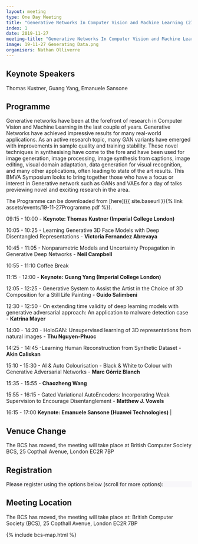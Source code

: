 ```yaml
---
layout: meeting
type: One Day Meeting
title: "Generative Networks In Computer Vision and Machine Learning (27 November 2019)"
index: 1
date: 2019-11-27
meeting-title: "Generative Networks In Computer Vision and Machine Learning"
image: 19-11-27 Generating Data.png
organisers: Nathan Olliverre
---
```



## Keynote Speakers

Thomas Kustner, Guang Yang, Emanuele Sansone

## Programme

Generative networks have been at the forefront of research in Computer Vision and Machine Learning in the last couple of years. Generative Networks have achieved impressive results for many real-world applications. As an active research topic, many GAN variants have emerged with improvements in sample quality and training stability. These novel techniques in synthesising have come to the fore and have been used for image generation, image processing, image synthesis from captions, image editing, visual domain adaptation, data generation for visual recognition, and many other applications, often leading to state of the art results. This BMVA Symposium looks to bring together those who have a focus or interest in Generative network such as GANs and VAEs for a day of talks previewing novel and exciting research in the area.

The Programme can be downloaded from [here]({{ site.baseurl }}{% link assets/events/19-11-27Programme.pdf %}).

09:15 - 10:00 - **Keynote: Thomas Kustner (Imperial College London)** 

10:05 - 10:25 - Learning Generative 3D Face Models with Deep Disentangled Representations - **Victoria Fernandez Abrevaya**

10:45 - 11:05 - Nonparametric Models and Uncertainty Propagation in Generative Deep Networks - **Neil Campbell**

10:55 - 11:10  Coffee Break 

11:15 - 12:00 - **Keynote: Guang Yang (Imperial College London)** 

12:05 - 12:25 - Generative System to Assist the Artist in the Choice of 3D Composition for a Still Life Painting - **Guido Salimbeni**

12:30 - 12:50 - On extending time validity of deep learning models with generative adversarial approach: An application to malware detection case - **Katrina Mayer**

14:00 - 14:20 - HoloGAN: Unsupervised learning of 3D representations from natural images  - **Thu Nguyen-Phuoc**

14:25 - 14:45 -Learning Human Reconstruction from Synthetic Dataset - **Akin Caliskan**

15:10 - 15:30 - AI & Auto Colourisation - Black & White to Colour with Generative Adversarial Networks - **Marc Górriz Blanch**

15:35 - 15:55 -   **Chaozheng Wang**  

15:55 - 16:15 - Gated Variational AutoEncoders: Incorporating Weak Supervision to Encourage Disentanglement - **Matthew J. Vowels**

16:15 - 17:00  **Keynote: Emanuele Sansone (Huawei Technologies)** |

<!---
## Videos of Talks
On our BMVA youtube channel there are recorded talks of the slides and speaker from the day [here](https://www.youtube.com/playlist?list=PLW8VWHVjepIsW0S7K_ozIOS4_DGy0qoJf)
<iframe width="560" height="315" src="https://www.youtube.com/embed/videoseries?list=PLW8VWHVjepIsW0S7K_ozIOS4_DGy0qoJf" frameborder="0" allow="autoplay; encrypted-media" allowfullscreen></iframe>

## Meeting Report
After the meeting the organisers will preapre a short summary of the meeting. 

This can be found [here]({{ site.baseurl }}{% link assets/events/bmvameetingreport-19-02-20.pdf %}).
--->

## Venuce Change

The BCS has moved, the meeting will take place at British Computer Society BCS, 25 Copthall Avenue, London EC2R 7BP

## Registration

<div class="container-fluid pb-3">
    <div class="card p-1" style="background: #F8F7FA">
        <div class="card-body mx-auto">
          Please register using the options below (scroll for more options):
        </div>
        <div id="eventbrite-widget-container-53411098032"></div>
    </div>
</div>

<script src="https://www.eventbrite.co.uk/static/widgets/eb_widgets.js"></script>

<script type="text/javascript">
    var exampleCallback = function() {
        console.log('Order complete!');
    };

    function getWidth() {
      if (self.innerWidth) {
        return self.innerWidth;
      }

      if (document.documentElement && document.documentElement.clientWidth) {
        return document.documentElement.clientWidth;
      }

      if (document.body) {
        return document.body.clientWidth;
      }
    }

    var height_to_use = 600;

    if (getWidth() < 1000) {
        height_to_use = 650;
    }

    if (getWidth() < 800) {
        height_to_use = 700;
    }

    if (getWidth() < 550) {
        height_to_use = 710;
    }

    window.EBWidgets.createWidget({
        // Required
        widgetType: 'checkout',
        eventId: '53411098032',
        iframeContainerId: 'eventbrite-widget-container-53411098032',

        // Optional
        iframeContainerHeight: height_to_use,  // Widget height in pixels. Defaults to a minimum of 425px if not provided
        onOrderComplete: exampleCallback  // Method called when an order has successfully completed
    });
</script>

## Meeting Location

The BCS has moved, the meeting will take place at: British Computer Society (BCS), 25 Copthall Avenue, London EC2R 7BP

{% include bcs-map.html %}
